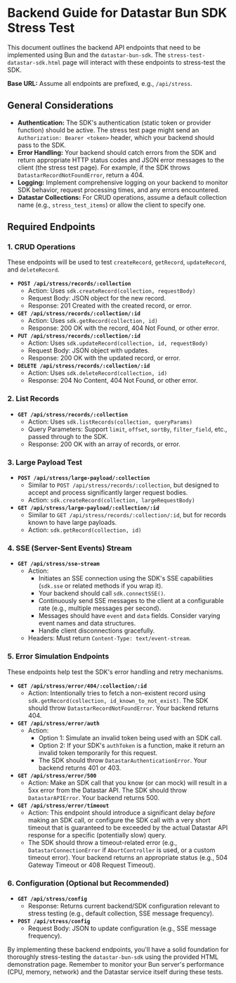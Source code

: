 # Backend Guide for Datastar Bun SDK Stress Test

This document outlines the backend API endpoints that need to be implemented using Bun and the `datastar-bun-sdk`. The `stress-test-datastar-sdk.html` page will interact with these endpoints to stress-test the SDK.

**Base URL:** Assume all endpoints are prefixed, e.g., `/api/stress`.

## General Considerations

* **Authentication:** The SDK's authentication (static token or provider function) should be active. The stress test page might send an `Authorization: Bearer <token>` header, which your backend should pass to the SDK.
* **Error Handling:** Your backend should catch errors from the SDK and return appropriate HTTP status codes and JSON error messages to the client (the stress test page). For example, if the SDK throws `DatastarRecordNotFoundError`, return a 404.
* **Logging:** Implement comprehensive logging on your backend to monitor SDK behavior, request processing times, and any errors encountered.
* **Datastar Collections:** For CRUD operations, assume a default collection name (e.g., `stress_test_items`) or allow the client to specify one.

## Required Endpoints

### 1. CRUD Operations

These endpoints will be used to test `createRecord`, `getRecord`, `updateRecord`, and `deleteRecord`.

* **`POST /api/stress/records/:collection`**
  * Action: Uses `sdk.createRecord(collection, requestBody)`
  * Request Body: JSON object for the new record.
  * Response: 201 Created with the created record, or error.
* **`GET /api/stress/records/:collection/:id`**
  * Action: Uses `sdk.getRecord(collection, id)`
  * Response: 200 OK with the record, 404 Not Found, or other error.
* **`PUT /api/stress/records/:collection/:id`**
  * Action: Uses `sdk.updateRecord(collection, id, requestBody)`
  * Request Body: JSON object with updates.
  * Response: 200 OK with the updated record, or error.
* **`DELETE /api/stress/records/:collection/:id`**
  * Action: Uses `sdk.deleteRecord(collection, id)`
  * Response: 204 No Content, 404 Not Found, or other error.

### 2. List Records

* **`GET /api/stress/records/:collection`**
  * Action: Uses `sdk.listRecords(collection, queryParams)`
  * Query Parameters: Support `limit`, `offset`, `sortBy`, `filter_field`, etc., passed through to the SDK.
  * Response: 200 OK with an array of records, or error.

### 3. Large Payload Test

* **`POST /api/stress/large-payload/:collection`**
  * Similar to `POST /api/stress/records/:collection`, but designed to accept and process significantly larger request bodies.
  * Action: `sdk.createRecord(collection, largeRequestBody)`
* **`GET /api/stress/large-payload/:collection/:id`**
  * Similar to `GET /api/stress/records/:collection/:id`, but for records known to have large payloads.
  * Action: `sdk.getRecord(collection, id)`

### 4. SSE (Server-Sent Events) Stream

* **`GET /api/stress/sse-stream`**
  * Action:
    * Initiates an SSE connection using the SDK's SSE capabilities (`sdk.sse` or related methods if you wrap it).
    * Your backend should call `sdk.connectSSE()`.
    * Continuously send SSE messages to the client at a configurable rate (e.g., multiple messages per second).
    * Messages should have `event` and `data` fields. Consider varying event names and data structures.
    * Handle client disconnections gracefully.
  * Headers: Must return `Content-Type: text/event-stream`.

### 5. Error Simulation Endpoints

These endpoints help test the SDK's error handling and retry mechanisms.

* **`GET /api/stress/error/404/:collection/:id`**
  * Action: Intentionally tries to fetch a non-existent record using `sdk.getRecord(collection, id_known_to_not_exist)`. The SDK should throw `DatastarRecordNotFoundError`. Your backend returns 404.
* **`GET /api/stress/error/auth`**
  * Action:
    * Option 1: Simulate an invalid token being used with an SDK call.
    * Option 2: If your SDK's `authToken` is a function, make it return an invalid token temporarily for this request.
    * The SDK should throw `DatastarAuthenticationError`. Your backend returns 401 or 403.
* **`GET /api/stress/error/500`**
  * Action: Make an SDK call that you know (or can mock) will result in a 5xx error from the Datastar API. The SDK should throw `DatastarAPIError`. Your backend returns 500.
* **`GET /api/stress/error/timeout`**
  * Action: This endpoint should introduce a significant delay *before* making an SDK call, or configure the SDK call with a very short timeout that is guaranteed to be exceeded by the actual Datastar API response for a specific (potentially slow) query.
  * The SDK should throw a timeout-related error (e.g., `DatastarConnectionError` if `AbortController` is used, or a custom timeout error). Your backend returns an appropriate status (e.g., 504 Gateway Timeout or 408 Request Timeout).

### 6. Configuration (Optional but Recommended)

* **`GET /api/stress/config`**
  * Response: Returns current backend/SDK configuration relevant to stress testing (e.g., default collection, SSE message frequency).
* **`POST /api/stress/config`**
  * Request Body: JSON to update configuration (e.g., SSE message frequency).

By implementing these backend endpoints, you'll have a solid foundation for thoroughly stress-testing the `datastar-bun-sdk` using the provided HTML demonstration page. Remember to monitor your Bun server's performance (CPU, memory, network) and the Datastar service itself during these tests.
